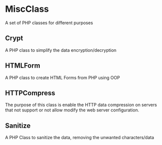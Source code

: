 # MiscClass
A set of PHP classes for different purposes

## Crypt
A PHP class to simplify the data encryption/decryption

## HTMLForm
A PHP class to create HTML Forms from PHP using OOP

## HTTPCompress
The purpose of this class is enable the HTTP data compression on servers that
not support or not allow modify the web server configuration.

## Sanitize
A PHP Class to sanitize the data, removing the unwanted characters/data
